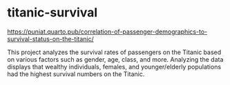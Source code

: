 # titanic-survival

https://puniat.quarto.pub/correlation-of-passenger-demographics-to-survival-status-on-the-titanic/

This project analyzes the survival rates of passengers on the Titanic based on various factors such as gender, age, class, and more. Analyzing the data displays that wealthy individuals, females, and younger/elderly populations had the highest survival numbers on the Titanic.
